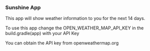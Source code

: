 ### Sunshine App 
This app will show weather information to you for the next 14
days.

To use this app change the OPEN_WEATHER_MAP_API_KEY in the build.gradle(app) with your API Key

You can obtain the API key from openweathermap.org